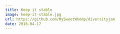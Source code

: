 ```yaml
---
title: Keep it stable
image: keep-it-stable.jpg
url: https://github.com/MySweetWhomp/diversityjam
date: 2016-04-17
---
```

